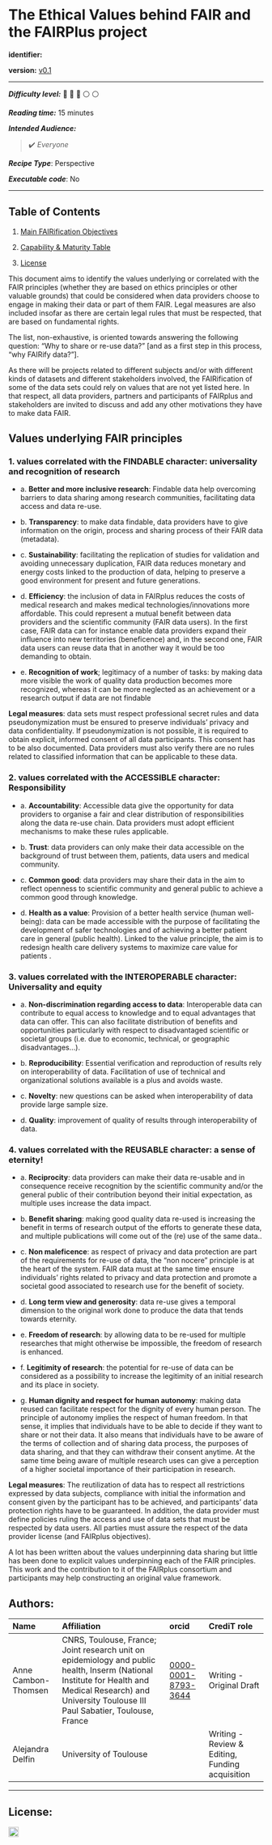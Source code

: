 # The Ethical Values behind FAIR and the FAIRPlus project

**identifier:**

**version:** [v0.1](v0.1)

___

**_Difficulty level:_**  :triangular_flag_on_post:  :triangular_flag_on_post: :triangular_flag_on_post: :white_circle: :white_circle:

**_Reading time:_** 15 minutes

**_Intended Audience:_** 

> :heavy_check_mark: *Everyone*

**_Recipe Type_**: Perspective

**_Executable code_**: No

___

## Table of Contents
1. [Main FAIRification Objectives](#Main%20FAIRification%20Objectives)

2. [Capability & Maturity Table](#Capability%20&%20Maturity%20Table)

3. [License](#License)

This document aims to identify the values underlying or correlated with the FAIR principles (whether they are based on ethics principles or other valuable grounds) that could be considered when data providers choose to engage in making their data or part of them FAIR. Legal measures are also included insofar as there are certain legal rules that must be respected, that are based on fundamental rights.

The list, non-exhaustive, is oriented towards answering the following question: “Why to share or re-use data?” [and as a first step in this process, “why FAIRify data?”]. 

As there will be projects related to different subjects and/or with different kinds of datasets and different stakeholders involved, the FAIRification of some of the data sets could rely on values that are not yet listed here. In that respect, all data providers, partners and participants of FAIRplus and stakeholders are invited to discuss and add any other motivations they have to make data FAIR. 



## Values underlying FAIR principles


### 1. values correlated with the FINDABLE character: universality and recognition of research


- a.	**Better and more inclusive research**: Findable data help overcoming barriers to data sharing among research communities, facilitating data access and data re-use. 

- b.	**Transparency**: to make data findable, data providers have to give information on the origin, process and sharing process of their FAIR data (metadata).  

- c.	**Sustainability**: facilitating the replication of studies for validation and avoiding unnecessary duplication, FAIR data reduces monetary and energy costs linked to the production of data, helping to preserve a good environment for present and future generations. 

- d.	**Efficiency**: the inclusion of data in FAIRplus reduces the costs of medical research and makes medical technologies/innovations more affordable. This could represent a mutual benefit between data providers and the scientific community (FAIR data users). In the first case, FAIR data can for instance enable data providers expand their influence into new territories (beneficence) and, in the second one, FAIR data users can reuse data that in another way it would be too demanding to obtain.  

- e.	**Recognition of work**; legitimacy of a number of tasks: by making data more visible the work of quality data production becomes more recognized, whereas it can be more neglected as an achievement or a research output if data are not findable


**Legal measures**: data sets must respect professional secret rules and data pseudonymization must be ensured to preserve individuals’ privacy and data confidentiality. If pseudonymization is not possible, it is required to obtain explicit, informed consent of all data participants. This consent has to be also documented. Data providers must also verify there are no rules related to classified information that can be applicable to these data.   



### 2. values correlated with the ACCESSIBLE character: Responsibility


- a.	**Accountability**:  Accessible data give the opportunity for data providers to organise a fair and clear distribution of responsibilities along the data re-use chain. Data providers must adopt efficient mechanisms to make these rules applicable.

- b.	**Trust**: data providers can only make their data accessible on the background of trust between them, patients, data users and medical community.  

- c.	**Common good**: data providers may share their data in the aim to reflect openness to scientific community and general public to achieve a common good through knowledge. 

- d.	**Health as a value**: Provision of a better health service (human well-being): data can be made accessible with the purpose of facilitating the development of safer technologies and of achieving a better patient care in general (public health). Linked to the value principle, the aim is to redesign health care delivery systems to maximize care value for patients .




### 3. values correlated with the INTEROPERABLE character: Universality and equity


- a.	**Non-discrimination regarding access to data**: Interoperable data can contribute to equal access to knowledge and to equal advantages that data can offer. This can also facilitate distribution of benefits and opportunities particularly with respect to disadvantaged scientific or societal groups (i.e. due to economic, technical, or geographic disadvantages…). 

- b.	**Reproducibility**: Essential verification and reproduction of results rely on interoperability of data. Facilitation of use of technical and organizational solutions available is a plus and avoids waste. 

- c.	**Novelty**: new questions can be asked when interoperability of data provide large sample size.

- d.	**Quality**: improvement of quality of results through interoperability of data. 


### 4.  values correlated with the REUSABLE character: a sense of eternity!


- a.	**Reciprocity**: data providers can make their data re-usable and in consequence receive recognition by the scientific community and/or the general public of their contribution beyond their initial expectation, as multiple uses increase the data impact. 

- b.	**Benefit sharing**: making good quality data re-used is increasing the benefit in terms of research output of the efforts to generate these data, and multiple publications will come out of the (re) use of the same data..

- c.	**Non maleficence**: as respect of privacy and data protection are part of the requirements for re-use of data, the “non nocere” principle is at the heart of the system. FAIR data must at the same time ensure individuals’ rights related to privacy and data protection and promote a societal good associated to research use for the benefit of society. 

- d.	**Long term view and generosity**: data re-use gives a temporal dimension to the original work done to produce the data that tends towards eternity.

- e.	**Freedom of research**: by allowing data to be re-used for multiple researches that might otherwise be impossible, the freedom of research is enhanced.

- f.	**Legitimity of research**: the potential for re-use of data can be considered as a possibility to increase the legitimity of an initial research and its place in society.

- g.	**Human dignity and respect for human autonomy**: making data reused can facilitate respect for the dignity of every human person. The principle of autonomy implies the respect of human freedom. In that sense, it implies that individuals have to be able to decide if they want to share or not their data. It also means that individuals have to be aware of the terms of collection and of sharing data process, the purposes of data sharing, and that they can withdraw their consent anytime. At the same time being aware of multiple research uses can give a perception of a higher societal importance of their participation in research. 


**Legal measures**: The reutilization of data has to respect all restrictions expressed by data subjects, compliance with initial the information and consent given by the participant has to be achieved, and participants’ data protection rights have to be guaranteed. In addition, the data provider must define policies ruling the access and use of data sets that must be respected by data users. All parties must assure the respect of the data provider license (and FAIRplus objectives). 
 

A lot has been written about the values underpinning data sharing but little has been done to explicit values underpinning each of the FAIR principles. This work and the contribution to it of the FAIRplus consortium and participants may help constructing an original value framework.


## Authors:

| Name | Affiliation  | orcid | CrediT role  |
| :------------- | :------------- | :------------- |:------------- |
| Anne Cambon-Thomsen |  CNRS, Toulouse, France; Joint research unit on epidemiology and public health, Inserm (National Institute for Health and Medical Research) and University Toulouse III Paul Sabatier, Toulouse, France| [0000-0001-8793-3644](https://orcid.org/orcid.org/0000-0001-8793-3644) | Writing - Original Draft |
| Alejandra Delfin |  University of Toulouse | | Writing - Review & Editing, Funding acquisition | 

___


## License:

<a href="https://creativecommons.org/licenses/by/4.0/"><img src="https://mirrors.creativecommons.org/presskit/buttons/80x15/png/by-sa.png" height="20"/></a>


